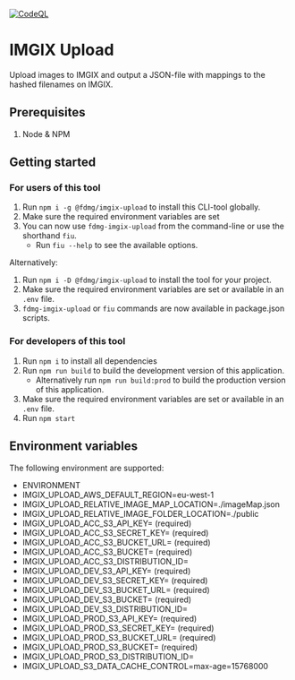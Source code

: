 [![CodeQL](https://github.com/FDMediagroep/fdmg-imgix-upload/actions/workflows/codeql-analysis.yml/badge.svg)](https://github.com/FDMediagroep/fdmg-imgix-upload/actions/workflows/codeql-analysis.yml)

# IMGIX Upload

Upload images to IMGIX and output a JSON-file with mappings to the hashed filenames on IMGIX.

## Prerequisites

1. Node & NPM

## Getting started

### For users of this tool

1. Run `npm i -g @fdmg/imgix-upload` to install this CLI-tool globally.
1. Make sure the required environment variables are set
1. You can now use `fdmg-imgix-upload` from the command-line or use the shorthand `fiu`.
   - Run `fiu --help` to see the available options.

Alternatively:

1. Run `npm i -D @fdmg/imgix-upload` to install the tool for your project.
1. Make sure the required environment variables are set or available in an `.env` file.
1. `fdmg-imgix-upload` or `fiu` commands are now available in package.json scripts.

### For developers of this tool

1. Run `npm i` to install all dependencies
1. Run `npm run build` to build the development version of this application.
   - Alternatively run `npm run build:prod` to build the production version of this application.
1. Make sure the required environment variables are set or available in an `.env` file.
1. Run `npm start`

## Environment variables

The following environment are supported:

- ENVIRONMENT
- IMGIX_UPLOAD_AWS_DEFAULT_REGION=eu-west-1
- IMGIX_UPLOAD_RELATIVE_IMAGE_MAP_LOCATION=./imageMap.json
- IMGIX_UPLOAD_RELATIVE_IMAGE_FOLDER_LOCATION=./public
- IMGIX_UPLOAD_ACC_S3_API_KEY=<IMGIX S3 API key> (required)
- IMGIX_UPLOAD_ACC_S3_SECRET_KEY=<IMGIX S3 secret key> (required)
- IMGIX_UPLOAD_ACC_S3_BUCKET_URL=<IMGIX S3 Bucket URL> (required)
- IMGIX_UPLOAD_ACC_S3_BUCKET=<IMGIX S3 Bucket name> (required)
- IMGIX_UPLOAD_ACC_S3_DISTRIBUTION_ID=<IMGIX CloudFront distribution ID>
- IMGIX_UPLOAD_DEV_S3_API_KEY=<IMGIX S3 API key> (required)
- IMGIX_UPLOAD_DEV_S3_SECRET_KEY=<IMGIX S3 secret key> (required)
- IMGIX_UPLOAD_DEV_S3_BUCKET_URL=<IMGIX S3 Bucket URL> (required)
- IMGIX_UPLOAD_DEV_S3_BUCKET=<IMGIX S3 Bucket name> (required)
- IMGIX_UPLOAD_DEV_S3_DISTRIBUTION_ID=<IMGIX CloudFront distribution ID>
- IMGIX_UPLOAD_PROD_S3_API_KEY=<IMGIX S3 API key> (required)
- IMGIX_UPLOAD_PROD_S3_SECRET_KEY=<IMGIX S3 secret key> (required)
- IMGIX_UPLOAD_PROD_S3_BUCKET_URL=<IMGIX S3 Bucket URL> (required)
- IMGIX_UPLOAD_PROD_S3_BUCKET=<IMGIX S3 Bucket name> (required)
- IMGIX_UPLOAD_PROD_S3_DISTRIBUTION_ID=<IMGIX CloudFront distribution ID>
- IMGIX_UPLOAD_S3_DATA_CACHE_CONTROL=max-age=15768000
